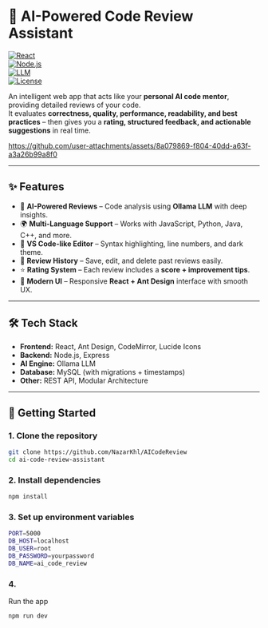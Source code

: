 # 🤖 AI-Powered Code Review Assistant  

[![React](https://img.shields.io/badge/Frontend-React-blue?logo=react)](https://react.dev/)  
[![Node.js](https://img.shields.io/badge/Backend-Node.js-green?logo=node.js)](https://nodejs.org/)  
[![LLM](https://img.shields.io/badge/AI-Ollama-orange?logo=openai)](https://ollama.ai/)  
[![License](https://img.shields.io/badge/License-MIT-purple.svg)](LICENSE)  

An intelligent web app that acts like your **personal AI code mentor**, providing detailed reviews of your code.  
It evaluates **correctness, quality, performance, readability, and best practices** – then gives you a **rating, structured feedback, and actionable suggestions** in real time.  


https://github.com/user-attachments/assets/8a079869-f804-40dd-a63f-a3a26b99a8f0

---

## ✨ Features  

- 🧠 **AI-Powered Reviews** – Code analysis using **Ollama LLM** with deep insights.  
- 🌍 **Multi-Language Support** – Works with JavaScript, Python, Java, C++, and more.  
- 🎨 **VS Code-like Editor** – Syntax highlighting, line numbers, and dark theme.  
- 📜 **Review History** – Save, edit, and delete past reviews easily.  
- ⭐ **Rating System** – Each review includes a **score + improvement tips**.  
- 📱 **Modern UI** – Responsive **React + Ant Design** interface with smooth UX.  

---

## 🛠️ Tech Stack  

- **Frontend:** React, Ant Design, CodeMirror, Lucide Icons  
- **Backend:** Node.js, Express  
- **AI Engine:** Ollama LLM  
- **Database:** MySQL (with migrations + timestamps)  
- **Other:** REST API, Modular Architecture  

---

## 🚀 Getting Started  

### 1. Clone the repository  
```bash
git clone https://github.com/NazarKhl/AICodeReview
cd ai-code-review-assistant
```
### 2. Install dependencies
```bash
npm install
```
### 3. Set up environment variables
```bash
PORT=5000
DB_HOST=localhost
DB_USER=root
DB_PASSWORD=yourpassword
DB_NAME=ai_code_review
```
### 4. 

Run the app
```bash
npm run dev
```
